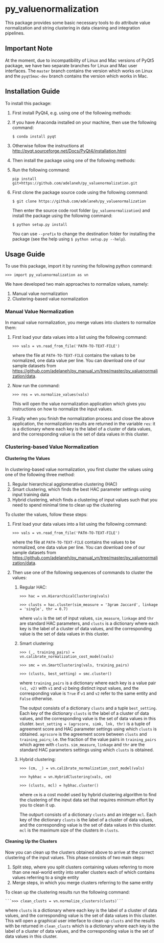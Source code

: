 # py_valuenormalization

This package provides some basic necessary tools to do attribute value normalization and string clustering in data cleaning and integration pipelines.

## Important Note ##

At the moment, due to incompatibility of Linux and Mac versions of PyQt5 package, we have two separate branches for Linux and Mac user interfaces. The ```master``` branch contains the version which works on Linux and the ```pyqt5mac-dev``` branch contains the version which works in Mac.

## Installation Guide ##

To install this package:

1. First install PyQt4, e.g. using one of the following methods:

  1. If you have Anaconda installed on your machine, then use the following command:

     ```$ conda install pyqt```

  2. Otherwise follow the instructions at http://pyqt.sourceforge.net/Docs/PyQt4/installation.html

2. Then install the package using one of the following methods:

  1. Run the following command:

     ```pip install git+https://github.com/adelaneh/py_valuenormalization.git```
	 
  2. First clone the package source code using the following command:

     ```$ git clone https://github.com/adelaneh/py_valuenormalization```

     Then enter the source code root folder (```py_valuenormalization```) and install the package using the following command:

     ```$ python setup.py install```

     You can use ```--prefix``` to change the destination folder for installing the package (see the help using ```$ python setup.py --help```).

## Usage Guide ##

To use this package, import it by running the following python command:

   ```>>> import py_valuenormalization as vn```

We have developed two main approaches to normalize values, namely:

1. Manual value normalization
2. Clustering-based value normalization

### Manual Value Normalization ###

In manual value normalization, you merge values into clusters to normalize them:

1. First load your data values into a list using the following command:

   ```>>> vals = vn.read_from_file('PATH-TO-TEXT-FILE')```
  
   where the file at ```PATH-TO-TEXT-FILE``` contains the values to be normalized, one data value per line. You can download one of our sample datasets from https://github.com/adelaneh/py_manual_vn/tree/master/py_valuenormalization/data.

2. Now run the command:

   ```>>> res = vn.normalize_values(vals)```
  
   This will open the value normalization application which gives you instructions on how to normalize the input values.

3. Finally when you finish the normalization process and close the above application, the normalization results are returned in the variable ```res```: it is a dictionary where each key is the label of a cluster of data values, and the corresponding value is the set of data values in this cluster.

### Clustering-based Value Normalization ###

#### Clustering the Values ####

In clustering-based value normalization, you first cluster the values using one of the following three method:

1. Regular hierarchical agglomerative clustering (HAC)
2. Smart clustering, which finds the best HAC parameter settings using input training data
3. Hybrid clustering, which finds a clustering of input values such that you need to spend minimal time to clean up the clustering

To cluster the values, follow these steps:

1. First load your data values into a list using the following command:

   ```>>> vals = vn.read_from_file('PATH-TO-TEXT-FILE')```
  
   where the file at ```PATH-TO-TEXT-FILE``` contains the values to be normalized, one data value per line. You can download one of our sample datasets from https://github.com/adelaneh/py_manual_vn/tree/master/py_valuenormalization/data.

2. Then use one of the following sequences of commands to cluster the values:

    1. Regular HAC: 

         ```>>> hac = vn.HierarchicalClustering(vals)```

         ```>>> clusts = hac.cluster(sim_measure = '3gram Jaccard', linkage = 'single', thr = 0.7)```

         where ```vals``` is the set of input values, ```sim_measure```, ```linkage``` and ```thr``` are standard HAC parameters, and ```clusts``` is a dictionary where each key is the label of a cluster of data values, and the corresponding value is the set of data values in this cluster.

    2. Smart clustering:

        ```>>> (_, training_pairs) = vn.calibrate_normalization_cost_model(vals)```

        ```>>> smc = vn.SmartClustering(vals, training_pairs)```

         ```>>> (clusts, best_setting) = smc.cluster()```

        where ```training_pairs``` is a dictionary where each key is a value pair ```(v1, v2)``` with ```v1``` and ```v2``` being distinct input values, and the corresponding value is ```True``` if ```v1``` and ```v2``` refer to the same entity and ```False``` otherwise.

        The output consists of a dictionary ```clusts``` and a tuple ```best_setting```. Each key of the dictionary ```clusts``` is the label of a cluster of data values, and the corresponding value is the set of data values in this cluster. ```best_setting = (agrscore, simk, lnk, thr)``` is a tuple of agreement score and HAC parameter settings using which ```clusts``` is obtained. ```agrscore``` is the agreement score between ```clusts``` and ```training_pairs```; i.e. the fraction of the value pairs in ```training_pairs``` which agree with ```clusts```. ```sim_measure```, ```linkage``` and ```thr``` are the standard HAC parameters settings using which ```clusts``` is obtained.

    3. Hybrid clustering:

        ```>>> (cm, _) = vn.calibrate_normalization_cost_model(vals)```

        ```>>> hybhac = vn.HybridClustering(vals, cm)```

        ```>>> (clusts, mcl) = hybhac.cluster()```

        where ```cm``` is a cost model used by hybrid clustering algorithm to find the clustering of the input data set that requires minimum effort by you to clean it up.

        The outpurt consists of a dictionary ```clusts``` and an integer ```mcl```. Each key of the dictionary ```clusts``` is the label of a cluster of data values, and the corresponding value is the set of data values in this cluster. ```mcl``` is the maximum size of the clusters in ```clusts```. 

#### Cleaning Up the Clusters ####

Now you can clean up the clusters obtained above to arrive at the correct clustering of the input values. This phase consists of two main steps:

1. Split step, where you split clusters containing values referring to more than one real-world entity into smaller clusters each of which contains values referring to a single entity 
2. Merge steps, in which you merge clusters referring to the same entity

To clean up the clustering results run the following command:

    ```>>> clean_clusts = vn.normalize_clusters(clusts)```

where ```clusts``` is a dictionary where each key is the label of a cluster of data values, and the corresponding value is the set of data values in this cluster. This will open a graphical user interface to clean up ```clusts``` and the results with be returned in ```clean_clusts``` which is a dictionary where each key is the label of a cluster of data values, and the corresponding value is the set of data values in this cluster.

